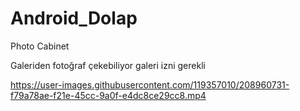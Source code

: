# Android_Dolap
Photo Cabinet

Galeriden fotoğraf çekebiliyor
galeri izni gerekli



https://user-images.githubusercontent.com/119357010/208960731-f79a78ae-f21e-45cc-9a0f-e4dc8ce29cc8.mp4

